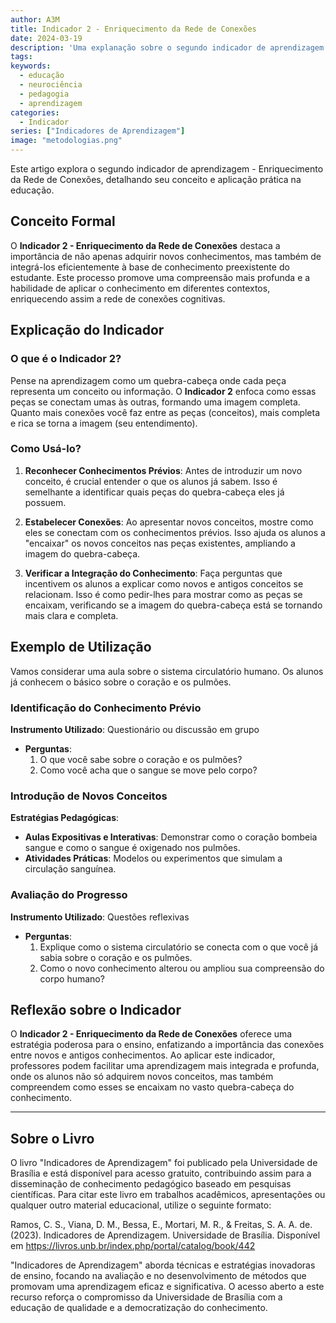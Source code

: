 ```yaml
---
author: A3M
title: Indicador 2 - Enriquecimento da Rede de Conexões
date: 2024-03-19
description: 'Uma explanação sobre o segundo indicador de aprendizagem do livro "Indicadores de Aprendizagem"'
tags:
keywords:
  - educação
  - neurociência
  - pedagogia
  - aprendizagem
categories:
  - Indicador
series: ["Indicadores de Aprendizagem"]
image: "metodologias.png"
---
```


Este artigo explora o segundo indicador de aprendizagem - Enriquecimento da Rede de Conexões, detalhando seu conceito e aplicação prática na educação.

<!--more-->

## Conceito Formal

O **Indicador 2 - Enriquecimento da Rede de Conexões** destaca a importância de não apenas adquirir novos conhecimentos, mas também de integrá-los eficientemente à base de conhecimento preexistente do estudante. Este processo promove uma compreensão mais profunda e a habilidade de aplicar o conhecimento em diferentes contextos, enriquecendo assim a rede de conexões cognitivas.

## Explicação do Indicador

### O que é o Indicador 2?

Pense na aprendizagem como um quebra-cabeça onde cada peça representa um conceito ou informação. O **Indicador 2** enfoca como essas peças se conectam umas às outras, formando uma imagem completa. Quanto mais conexões você faz entre as peças (conceitos), mais completa e rica se torna a imagem (seu entendimento).

### Como Usá-lo?

1. **Reconhecer Conhecimentos Prévios**: Antes de introduzir um novo conceito, é crucial entender o que os alunos já sabem. Isso é semelhante a identificar quais peças do quebra-cabeça eles já possuem.

2. **Estabelecer Conexões**: Ao apresentar novos conceitos, mostre como eles se conectam com os conhecimentos prévios. Isso ajuda os alunos a "encaixar" os novos conceitos nas peças existentes, ampliando a imagem do quebra-cabeça.

3. **Verificar a Integração do Conhecimento**: Faça perguntas que incentivem os alunos a explicar como novos e antigos conceitos se relacionam. Isso é como pedir-lhes para mostrar como as peças se encaixam, verificando se a imagem do quebra-cabeça está se tornando mais clara e completa.

## Exemplo de Utilização

Vamos considerar uma aula sobre o sistema circulatório humano. Os alunos já conhecem o básico sobre o coração e os pulmões.

### Identificação do Conhecimento Prévio

**Instrumento Utilizado**: Questionário ou discussão em grupo

- **Perguntas**:
  1. O que você sabe sobre o coração e os pulmões?
  2. Como você acha que o sangue se move pelo corpo?

### Introdução de Novos Conceitos

**Estratégias Pedagógicas**:

- **Aulas Expositivas e Interativas**: Demonstrar como o coração bombeia sangue e como o sangue é oxigenado nos pulmões.
- **Atividades Práticas**: Modelos ou experimentos que simulam a circulação sanguínea.

### Avaliação do Progresso

**Instrumento Utilizado**: Questões reflexivas

- **Perguntas**:
  1. Explique como o sistema circulatório se conecta com o que você já sabia sobre o coração e os pulmões.
  2. Como o novo conhecimento alterou ou ampliou sua compreensão do corpo humano?

## Reflexão sobre o Indicador

O **Indicador 2 - Enriquecimento da Rede de Conexões** oferece uma estratégia poderosa para o ensino, enfatizando a importância das conexões entre novos e antigos conhecimentos. Ao aplicar este indicador, professores podem facilitar uma aprendizagem mais integrada e profunda, onde os alunos não só adquirem novos conceitos, mas também compreendem como esses se encaixam no vasto quebra-cabeça do conhecimento.


---

## Sobre o Livro
O livro "Indicadores de Aprendizagem" foi publicado pela Universidade de Brasília e está disponível para acesso gratuito, contribuindo assim para a disseminação de conhecimento pedagógico baseado em pesquisas científicas. Para citar este livro em trabalhos acadêmicos, apresentações ou qualquer outro material educacional, utilize o seguinte formato:

Ramos, C. S., Viana, D. M., Bessa, E., Mortari, M. R., & Freitas, S. A. A. de. (2023). Indicadores de Aprendizagem. Universidade de Brasília. Disponível em https://livros.unb.br/index.php/portal/catalog/book/442

"Indicadores de Aprendizagem" aborda técnicas e estratégias inovadoras de ensino, focando na avaliação e no desenvolvimento de métodos que promovam uma aprendizagem eficaz e significativa. O acesso aberto a este recurso reforça o compromisso da Universidade de Brasília com a educação de qualidade e a democratização do conhecimento.